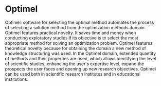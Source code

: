 # Optimel
Optimel: software for selecting the optimal method automates the process of selecting a solution method from the optimization methods domain. Optimel features practical novelty. It saves time and money when conducting exploratory studies if its objective is to select the most appropriate method for solving an optimization problem. Optimel features theoretical novelty because for obtaining the domain a new method of knowledge structuring was used. In the Optimel domain, extended quantity of methods and their properties are used, which allows identifying the level of scientific studies, enhancing the user's expertise level, expand the prospects the user faces and opening up new research objectives. Optimel can be used both in scientific research institutes and in educational institutions.
